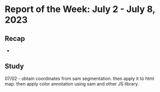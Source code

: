 # Report of the Week: July 2 - July 8, 2023

## Recap

- 

## Study

07/02 - obtain coordinates from sam segmentation. then apply it to html map. then apply color annotation using sam and other JS library.

